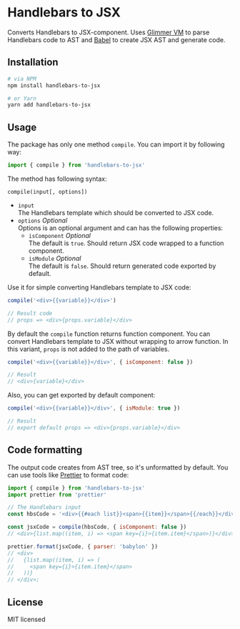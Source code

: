 # Handlebars to JSX

Converts Handlebars to JSX-component. Uses [Glimmer VM](https://github.com/glimmerjs/glimmer-vm/) to parse Handlebars code to AST and [Babel](https://github.com/babel/babel/) to create JSX AST and generate code.

## Installation

```bash
# via NPM
npm install handlebars-to-jsx

# or Yarn
yarn add handlebars-to-jsx
```

## Usage

The package has only one method `compile`. You can import it by following way:

```js
import { compile } from 'handlebars-to-jsx'
```

The method has following syntax:

```
compile(input[, options])
```

- `input`  
  The Handlebars template which should be converted to JSX code.
- `options` _Optional_  
  Options is an optional argument and can has the following properties:
  - `isComponent` _Optional_  
    The default is `true`. Should return JSX code wrapped to a function component.
  - `isModule` _Optional_  
    The default is `false`. Should return generated code exported by default.
    <!-- Should be compiled as  -->

Use it for simple converting Handlebars template to JSX code:

```js
compile('<div>{{variable}}</div>')

// Result code
// props => <div>{props.variable}</div>
```

By default the `compile` function returns function component. You can convert Handlebars template to JSX without wrapping to arrow function. In this variant, `props` is not added to the path of variables.

```js
compile('<div>{{variable}}</div>', { isComponent: false })

// Result
// <div>{variable}</div>
```

Also, you can get exported by default component:

```js
compile('<div>{{variable}}</div>', { isModule: true })

// Result
// export default props => <div>{props.variable}</div>
```

## Code formatting

The output code creates from AST tree, so it's unformatted by default. You can use tools like [Prettier](https://prettier.io/docs/en/api.html) to format code:

```js
import { compile } from 'handlebars-to-jsx'
import prettier from 'prettier'

// The Handlebars input
const hbsCode = '<div>{{#each list}}<span>{{item}}</span>{{/each}}</div>'

const jsxCode = compile(hbsCode, { isComponent: false })
// <div>{list.map((item, i) => <span key={i}>{item.item}</span>)}</div>;

prettier.format(jsxCode, { parser: 'babylon' })
// <div>
//   {list.map((item, i) => (
//     <span key={i}>{item.item}</span>
//   ))}
// </div>;
```

## License

MIT licensed
